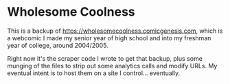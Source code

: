 # Wholesome Coolness

This is a backup of <https://wholesomecoolness.comicgenesis.com>, which is a webcomic I made my senior year of high school and into my freshman year of college, around 2004/2005.

Right now it's the scraper code I wrote to get that backup, plus some munging of the files to strip out some analytics calls and modify URLs. My eventual intent is to host them on a site I control... eventually.
